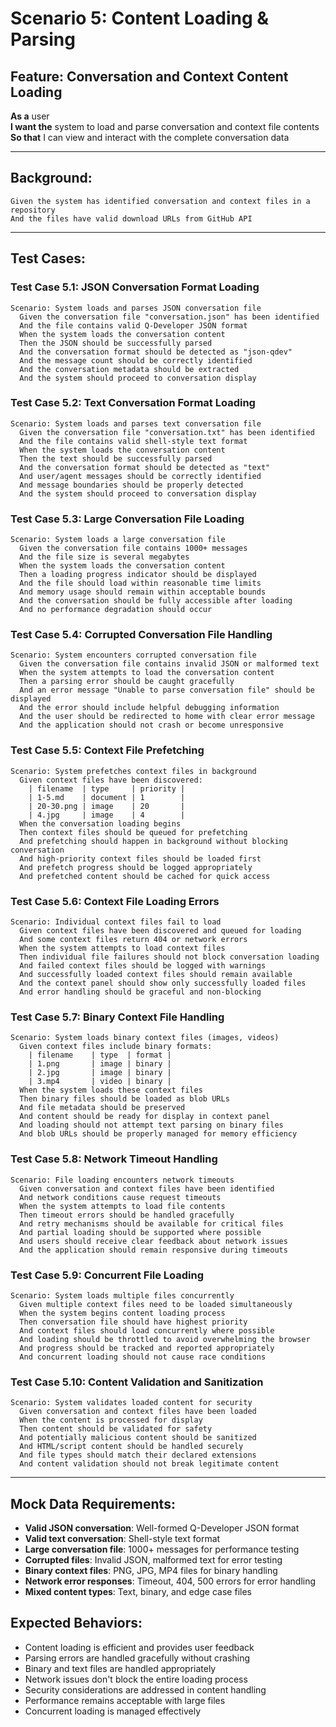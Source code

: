 # Scenario 5: Content Loading & Parsing

## Feature: Conversation and Context Content Loading

**As a** user  
**I want the** system to load and parse conversation and context file contents  
**So that** I can view and interact with the complete conversation data  

---

## Background:
```gherkin
Given the system has identified conversation and context files in a repository
And the files have valid download URLs from GitHub API
```

---

## Test Cases:

### Test Case 5.1: JSON Conversation Format Loading
```gherkin
Scenario: System loads and parses JSON conversation file
  Given the conversation file "conversation.json" has been identified
  And the file contains valid Q-Developer JSON format
  When the system loads the conversation content
  Then the JSON should be successfully parsed
  And the conversation format should be detected as "json-qdev"
  And the message count should be correctly identified
  And the conversation metadata should be extracted
  And the system should proceed to conversation display
```

### Test Case 5.2: Text Conversation Format Loading
```gherkin
Scenario: System loads and parses text conversation file
  Given the conversation file "conversation.txt" has been identified
  And the file contains valid shell-style text format
  When the system loads the conversation content
  Then the text should be successfully parsed
  And the conversation format should be detected as "text"
  And user/agent messages should be correctly identified
  And message boundaries should be properly detected
  And the system should proceed to conversation display
```

### Test Case 5.3: Large Conversation File Loading
```gherkin
Scenario: System loads a large conversation file
  Given the conversation file contains 1000+ messages
  And the file size is several megabytes
  When the system loads the conversation content
  Then a loading progress indicator should be displayed
  And the file should load within reasonable time limits
  And memory usage should remain within acceptable bounds
  And the conversation should be fully accessible after loading
  And no performance degradation should occur
```

### Test Case 5.4: Corrupted Conversation File Handling
```gherkin
Scenario: System encounters corrupted conversation file
  Given the conversation file contains invalid JSON or malformed text
  When the system attempts to load the conversation content
  Then a parsing error should be caught gracefully
  And an error message "Unable to parse conversation file" should be displayed
  And the error should include helpful debugging information
  And the user should be redirected to home with clear error message
  And the application should not crash or become unresponsive
```

### Test Case 5.5: Context File Prefetching
```gherkin
Scenario: System prefetches context files in background
  Given context files have been discovered:
    | filename  | type     | priority |
    | 1-5.md    | document | 1        |
    | 20-30.png | image    | 20       |
    | 4.jpg     | image    | 4        |
  When the conversation loading begins
  Then context files should be queued for prefetching
  And prefetching should happen in background without blocking conversation
  And high-priority context files should be loaded first
  And prefetch progress should be logged appropriately
  And prefetched content should be cached for quick access
```

### Test Case 5.6: Context File Loading Errors
```gherkin
Scenario: Individual context files fail to load
  Given context files have been discovered and queued for loading
  And some context files return 404 or network errors
  When the system attempts to load context files
  Then individual file failures should not block conversation loading
  And failed context files should be logged with warnings
  And successfully loaded context files should remain available
  And the context panel should show only successfully loaded files
  And error handling should be graceful and non-blocking
```

### Test Case 5.7: Binary Context File Handling
```gherkin
Scenario: System loads binary context files (images, videos)
  Given context files include binary formats:
    | filename    | type  | format |
    | 1.png       | image | binary |
    | 2.jpg       | image | binary |
    | 3.mp4       | video | binary |
  When the system loads these context files
  Then binary files should be loaded as blob URLs
  And file metadata should be preserved
  And content should be ready for display in context panel
  And loading should not attempt text parsing on binary files
  And blob URLs should be properly managed for memory efficiency
```

### Test Case 5.8: Network Timeout Handling
```gherkin
Scenario: File loading encounters network timeouts
  Given conversation and context files have been identified
  And network conditions cause request timeouts
  When the system attempts to load file contents
  Then timeout errors should be handled gracefully
  And retry mechanisms should be available for critical files
  And partial loading should be supported where possible
  And users should receive clear feedback about network issues
  And the application should remain responsive during timeouts
```

### Test Case 5.9: Concurrent File Loading
```gherkin
Scenario: System loads multiple files concurrently
  Given multiple context files need to be loaded simultaneously
  When the system begins content loading process
  Then conversation file should have highest priority
  And context files should load concurrently where possible
  And loading should be throttled to avoid overwhelming the browser
  And progress should be tracked and reported appropriately
  And concurrent loading should not cause race conditions
```

### Test Case 5.10: Content Validation and Sanitization
```gherkin
Scenario: System validates loaded content for security
  Given conversation and context files have been loaded
  When the content is processed for display
  Then content should be validated for safety
  And potentially malicious content should be sanitized
  And HTML/script content should be handled securely
  And file types should match their declared extensions
  And content validation should not break legitimate content
```

---

## Mock Data Requirements:
- **Valid JSON conversation**: Well-formed Q-Developer JSON format
- **Valid text conversation**: Shell-style text format
- **Large conversation file**: 1000+ messages for performance testing
- **Corrupted files**: Invalid JSON, malformed text for error testing
- **Binary context files**: PNG, JPG, MP4 files for binary handling
- **Network error responses**: Timeout, 404, 500 errors for error handling
- **Mixed content types**: Text, binary, and edge case files

## Expected Behaviors:
- Content loading is efficient and provides user feedback
- Parsing errors are handled gracefully without crashing
- Binary and text files are handled appropriately
- Network issues don't block the entire loading process
- Security considerations are addressed in content handling
- Performance remains acceptable with large files
- Concurrent loading is managed effectively
